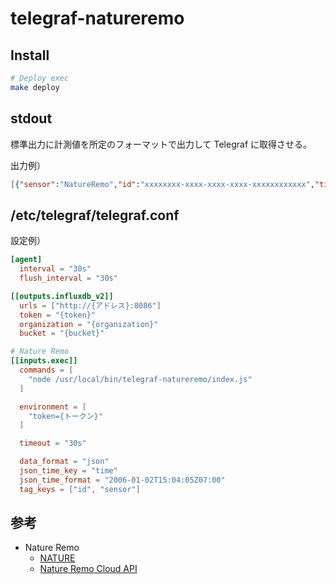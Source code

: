 # telegraf-natureremo

## Install

```bash
# Deploy exec
make deploy
```

## stdout

標準出力に計測値を所定のフォーマットで出力して Telegraf に取得させる。

出力例）

```json
[{"sensor":"NatureRemo","id":"xxxxxxxx-xxxx-xxxx-xxxx-xxxxxxxxxxxx","time":"2023-11-21T10:38:39Z","temperature":24.8},{"sensor":"NatureRemo","id":"xxxxxxxx-xxxx-xxxx-xxxx-xxxxxxxxxxxx","time":"2023-11-21T12:12:06Z","humidity":48},{"sensor":"NatureRemo","id":"xxxxxxxx-xxxx-xxxx-xxxx-xxxxxxxxxxxx","time":"2023-11-21T12:34:17Z","illumination":29},{"sensor":"NatureRemo","id":"xxxxxxxx-xxxx-xxxx-xxxx-xxxxxxxxxxxx","time":"2023-11-21T06:37:07Z","movement":1},{"sensor":"NatureRemo","id":"xxxxxxxx-xxxx-xxxx-xxxx-xxxxxxxxxxxx","time":"2023-11-21T12:40:09Z","temperature":24.6},{"sensor":"NatureRemo","id":"xxxxxxxx-xxxx-xxxx-xxxx-xxxxxxxxxxxx","time":"2023-04-11T17:41:10Z","temperature":21.8}]
```

## /etc/telegraf/telegraf.conf

設定例）

```conf
[agent]
  interval = "30s"
  flush_interval = "30s"

[[outputs.influxdb_v2]]
  urls = ["http://{アドレス}:8086"]
  token = "{token}"
  organization = "{organization}"
  bucket = "{bucket}"

# Nature Remo
[[inputs.exec]]
  commands = [
    "node /usr/local/bin/telegraf-natureremo/index.js"
  ]

  environment = [
    "token={トークン}"
  ]

  timeout = "30s"

  data_format = "json"
  json_time_key = "time"
  json_time_format = "2006-01-02T15:04:05Z07:00"
  tag_keys = ["id", "sensor"]
```

## 参考

- Nature Remo
  - [NATURE](https://nature.global/)
  - [Nature Remo Cloud API](https://developer.nature.global/)
